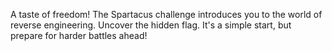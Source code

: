 A taste of freedom! The Spartacus challenge introduces you to the world of reverse engineering. Uncover the hidden flag. It's a simple start, but prepare for harder battles ahead!
